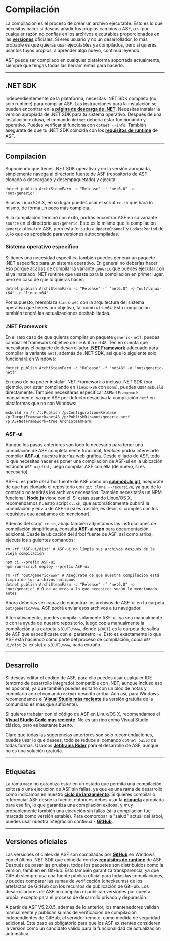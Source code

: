 # Compilación

La compilación es el proceso de crear un archivo ejecutable. Esto es lo que necesitas hacer si deseas añadir tus propios cambios a ASF, o si por cualquier razón no confías en los archivos ejecutables proporcionados en las **[versiones](https://github.com/JustArchiNET/ArchiSteamFarm/releases)** oficiales. Si eres usuario y no un desarrollador, lo más probable es que quieras usar ejecutables ya compilados, pero si quieres usar los tuyos propios, a aprender algo nuevo, continua leyendo.

ASF puede ser compilado en cualquier plataforma soportada actualmente, siempre que tengas todas las herramientas para hacerlo.

---

## .NET SDK

Independientemente de la plataforma, necesitas .NET SDK completo (no solo runtime) para compilar ASF. Las instrucciones para la instalación se pueden encontrar en la **[página de descarga de .NET](https://dotnet.microsoft.com/download)**. Necesitas instalar la versión apropiada de .NET SDK para tu sistema operativo. Después de una instalación exitosa, el comando `dotnet` debería estar funcionando y operativo. Puedes verificar si funciona con `dotnet --info`. También asegúrate de que tu .NET SDK coincida con los **[requisitos de runtime](https://github.com/JustArchiNET/ArchiSteamFarm/wiki/Compatibility-es-es#requisitos-de-runtime)** de ASF.

---

## Compilación

Suponiendo que tienes .NET SDK operativo y en la versión apropiada, simplemente navega al directorio fuente de ASF (repositorio de ASF clonado o descargado y desempaquetado) y ejecuta:

```shell
dotnet publish ArchiSteamFarm -c "Release" -f "net6.0" -o "out/generic"
```

Si usas Linux/OS X, en su lugar puedes usar el script `cc.sh` que hará lo mismo, de forma un poco más compleja.

Si la compilación terminó con éxito, podrás encontrar ASF en su variante `source` en el directorio `out/generic`. Esto es lo mismo que la compilación `generic` oficial de ASF, pero está forzado a `UpdateChannel` y `UpdatePeriod` de `0`, lo que es apropiado para versiones autocompiladas.

### Sistema operativo específico

Si tienes una necesidad específica también puedes generar un paquete .NET específico para un sistema operativo. En general no deberías hacer eso porque acabas de compilar la variante `generic` que puedes ejecutar con el ya instalado .NET runtime que usaste para la compilación en primer lugar, pero en caso de que lo quieras hacer:

```shell
dotnet publish ArchiSteamFarm -c "Release" -f "net6.0" -o "out/linux-x64" -r "linux-x64"
```

Por supuesto, reemplaza `linux-x64` con la arquitectura del sistema operativo que tienes por objetivo, tal como `win-x64`. Esta compilación también tendrá las actualizaciones deshabilitadas.

### .NET Framework

En el raro caso de que quieras compilar un paquete `generic-netf`, puedes cambiar el framework objetivo de `net6.0` a `net48`. Ten en cuenta que necesitarás el paquete de desarrollador **[.NET Framework](https://dotnet.microsoft.com/download/visual-studio-sdks)** adecuado para compilar la variante `netf`, además de .NET SDK, así que lo siguiente solo funcionará en Windows:

```shell
dotnet publish ArchiSteamFarm -c "Release" -f "net48" -o "out/generic-netf"
```

En caso de no poder instalar .NET Framework o incluso .NET SDK (por ejemplo, por estar compilando en `linux-x86` con `mono`), puedes usar `msbuild` directamente. También necesitarás especificar `ASFNetFramework` manualmente, ya que ASF por defecto desactiva la compilación `netf` en plataformas que no son Windows:

```shell
msbuild /m /r /t:Publish /p:Configuration=Release /p:TargetFramework=net48 /p:PublishDir=out/generic-netf /p:ASFNetFramework=true ArchiSteamFarm
```

### ASF-ui

Aunque los pasos anteriores son todo lo necesario para tener una compilación de ASF completamente funcional, *también* podría interesarte compilar **[ASF-ui](https://github.com/JustArchiNET/ArchiSteamFarm/wiki/IPC-es-ES#asf-ui)**, nuestra interfaz web gráfica. Desde el lado de ASF, todo lo que necesitas hacer es poner una compilación de ASF-ui en la ubicación estándar `ASF-ui/dist`, luego compilar ASF con ella (de nuevo, si es necesario).

ASF-ui es parte del árbol fuente de ASF como un **[submódulo git](https://git-scm.com/book/en/v2/Git-Tools-Submodules)**, asegúrate de que has clonado el repositorio con `git clone --recursive`, ya que de lo contrario no tendrás los archivos necesarios. También necesitarás un NPM funcional, **[Node.js](https://nodejs.org)** viene con él. Si estás usando Linux/OS X, recomendamos nuestro script `cc.sh`, que automáticamente cubrirá la compilación y envío de ASF-ui (si es posible, es decir, si cumples con los requisitos que acabamos de mencionar).

Además del script `cc.sh`, abajo también adjuntamos las instrucciones de compilación simplificada, consulta **[ASF-ui repo](https://github.com/JustArchiNET/ASF-ui)** para documentación adicional. Desde la ubicación del árbol fuente de ASF, así como arriba, ejecuta los siguientes comandos:

```shell
rm -rf "ASF-ui/dist" # ASF-ui no limpia sus archivos después de la vieja compilación

npm ci --prefix ASF-ui
npm run-script deploy --prefix ASF-ui

rm -rf "out/generic/www" # Asegúrate de que nuestra compilación está limpia de los archivos antiguos
dotnet publish ArchiSteamFarm -c "Release" -f "net6.0" -o "out/generic" # O de acuerdo a lo que necesites según lo mencionado antes
```

Ahora deberías ser capaz de encontrar los archivos de ASF-ui en tu carpeta `out/generic/www`. ASF podrá enviar esos archivos a tu navegador.

Alternativamente, puedes compilar solamente ASF-ui, ya sea manualmente o con la ayuda de nuestro repositorio, luego copia manualmente la compilación a la carpeta `${OUT}/www`, donde `${OUT}` es la carpeta de salida de ASF que especificaste con el parámetro `-o`. Esto es exactamente lo que ASF está haciendo como parte del proceso de compilación, copia `ASF-ui/dist` (si existe) a `${OUT}/www`, nada extraño.

---

## Desarrollo

Si deseas editar el código de ASF, para ello puedes usar cualquier IDE (entorno de desarrollo integrado) compatible con .NET, aunque incluso eso es opcional, ya que también puedes editarlo con un bloc de notas y compilarlo con el comando `dotnet` descrito arriba. Aún así, para Windows recomendamos el **[Visual Studio más reciente](https://visualstudio.microsoft.com/downloads)** (la versión gratuita de la comunidad es más que suficiente).

Si quieres trabajar con el código de ASF en Linux/OS X, recomendamos el **[Visual Studio Code más reciente](https://code.visualstudio.com/download)**. No es tan rico como Visual Studio clásico, pero es bastante bueno.

Claro que todas las sugerencias anteriores son solo recomendaciones, puedes usar lo que desees, todo se reduce al comando `dotnet build` de todas formas. Usamos **[JetBrains Rider](https://www.jetbrains.com/rider)** para el desarrollo de ASF, aunque no es una solución gratuita.

---

## Etiquetas

La rama `main` no garantiza estar en un estado que permita una compilación exitosa o una ejecución de ASF sin fallas, ya que es una rama de desarrollo como indicamos en nuestro **[ciclo de lanzamiento](https://github.com/JustArchiNET/ArchiSteamFarm/wiki/Release-cycle-es-es)**. Si quieres compilar o referenciar ASF desde la fuente, entonces debes usar la **[etiqueta](https://github.com/JustArchiNET/ArchiSteamFarm/tags)** apropiada para ese fin, lo que garantiza una compilación exitosa, y muy probablemente también una ejecución sin fallas (si la compilación fue marcada como versión estable). Para comprobar la "salud" actual del árbol, puedes usar nuestra integración continua - **[GitHub](https://github.com/JustArchiNET/ArchiSteamFarm/actions/workflows/ci.yml?query=branch%3Amain)**.

---

## Versiones oficiales

Las versiones oficiales de ASF son compiladas por **[GitHub](https://github.com/JustArchiNET/ArchiSteamFarm/actions)** en Windows, con el último .NET SDK que coincida con los **[requisitos de runtime](https://github.com/JustArchiNET/ArchiSteamFarm/wiki/Compatibility-es-es#requisitos-de-runtime)** de ASF. Después de pasar las pruebas, todos los paquetes son distribuidos como la versión, también en GitHub. Esto también garantiza transparencia, ya que GitHub siempre usa una fuente pública oficial para todas las compilaciones, y puedes comparar las sumas de verificación (checksums) de los artefactos de GitHub con los recursos de publicación de GitHub. Los desarrolladores de ASF no compilan ni publican versiones por cuenta propia, excepto para el proceso de desarrollo privado y depuración.

A partir de ASF V5.2.0.5, además de lo anterior, los mantenedores validan manualmente y publican sumas de verificación de compilación independientes de GitHub, el servidor remoto, como medida de seguridad adicional. Este paso es obligatorio para que los ASF existentes consideren la versión como un candidato válido para la funcionalidad de actualización automática.